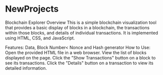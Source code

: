 # NewProjects
Blockchain Explorer
Overview
This is a simple blockchain visualization tool that provides a basic display of blocks in a blockchain, the transactions within those blocks, and details of individual transactions. It is implemented using HTML, CSS, and JavaScript.

Features:
Data, Block Number< Nonce and Hash generator
How to Use:
Open the provided HTML file in a web browser.
View the list of blocks displayed on the page.
Click the "Show Transactions" button on a block to see its transactions.
Click the "Details" button on a transaction to view its detailed information.

